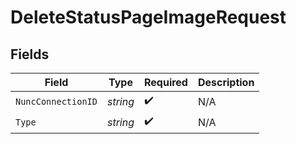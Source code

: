 # DeleteStatusPageImageRequest


## Fields

| Field              | Type               | Required           | Description        |
| ------------------ | ------------------ | ------------------ | ------------------ |
| `NuncConnectionID` | *string*           | :heavy_check_mark: | N/A                |
| `Type`             | *string*           | :heavy_check_mark: | N/A                |